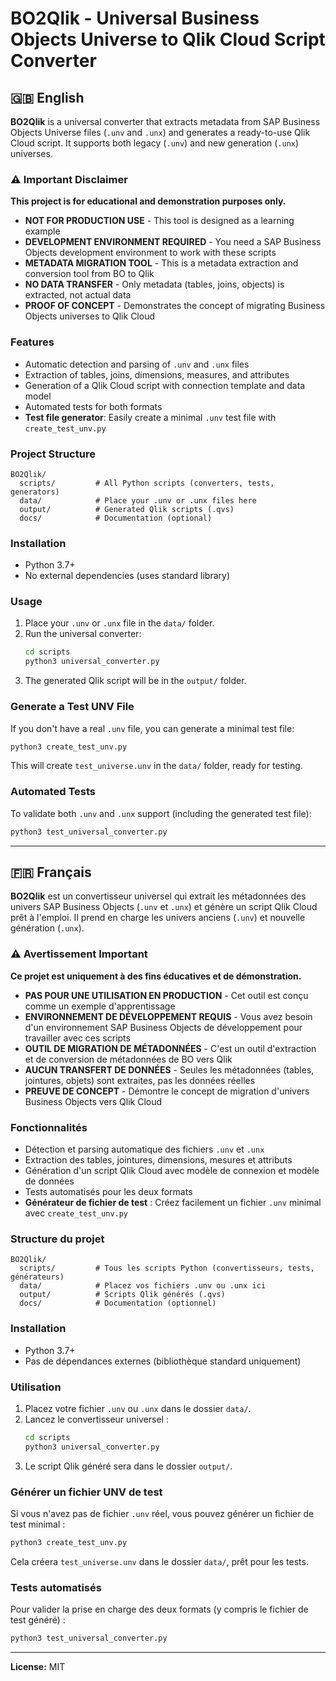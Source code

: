 # BO2Qlik - Universal Business Objects Universe to Qlik Cloud Script Converter

## 🇬🇧 English

**BO2Qlik** is a universal converter that extracts metadata from SAP Business Objects Universe files (`.unv` and `.unx`) and generates a ready-to-use Qlik Cloud script. It supports both legacy (`.unv`) and new generation (`.unx`) universes.

### ⚠️ Important Disclaimer

**This project is for educational and demonstration purposes only.**

- **NOT FOR PRODUCTION USE** - This tool is designed as a learning example
- **DEVELOPMENT ENVIRONMENT REQUIRED** - You need a SAP Business Objects development environment to work with these scripts
- **METADATA MIGRATION TOOL** - This is a metadata extraction and conversion tool from BO to Qlik
- **NO DATA TRANSFER** - Only metadata (tables, joins, objects) is extracted, not actual data
- **PROOF OF CONCEPT** - Demonstrates the concept of migrating Business Objects universes to Qlik Cloud

### Features

- Automatic detection and parsing of `.unv` and `.unx` files
- Extraction of tables, joins, dimensions, measures, and attributes
- Generation of a Qlik Cloud script with connection template and data model
- Automated tests for both formats
- **Test file generator**: Easily create a minimal `.unv` test file with `create_test_unv.py`

### Project Structure

```
BO2Qlik/
  scripts/         # All Python scripts (converters, tests, generators)
  data/            # Place your .unv or .unx files here
  output/          # Generated Qlik scripts (.qvs)
  docs/            # Documentation (optional)
```

### Installation

- Python 3.7+
- No external dependencies (uses standard library)

### Usage

1. Place your `.unv` or `.unx` file in the `data/` folder.
2. Run the universal converter:
   ```bash
   cd scripts
   python3 universal_converter.py
   ```
3. The generated Qlik script will be in the `output/` folder.

### Generate a Test UNV File

If you don't have a real `.unv` file, you can generate a minimal test file:

```bash
python3 create_test_unv.py
```

This will create `test_universe.unv` in the `data/` folder, ready for testing.

### Automated Tests

To validate both `.unv` and `.unx` support (including the generated test file):

```bash
python3 test_universal_converter.py
```

---

## 🇫🇷 Français

**BO2Qlik** est un convertisseur universel qui extrait les métadonnées des univers SAP Business Objects (`.unv` et `.unx`) et génère un script Qlik Cloud prêt à l'emploi. Il prend en charge les univers anciens (`.unv`) et nouvelle génération (`.unx`).

### ⚠️ Avertissement Important

**Ce projet est uniquement à des fins éducatives et de démonstration.**

- **PAS POUR UNE UTILISATION EN PRODUCTION** - Cet outil est conçu comme un exemple d'apprentissage
- **ENVIRONNEMENT DE DÉVELOPPEMENT REQUIS** - Vous avez besoin d'un environnement SAP Business Objects de développement pour travailler avec ces scripts
- **OUTIL DE MIGRATION DE MÉTADONNÉES** - C'est un outil d'extraction et de conversion de métadonnées de BO vers Qlik
- **AUCUN TRANSFERT DE DONNÉES** - Seules les métadonnées (tables, jointures, objets) sont extraites, pas les données réelles
- **PREUVE DE CONCEPT** - Démontre le concept de migration d'univers Business Objects vers Qlik Cloud

### Fonctionnalités

- Détection et parsing automatique des fichiers `.unv` et `.unx`
- Extraction des tables, jointures, dimensions, mesures et attributs
- Génération d'un script Qlik Cloud avec modèle de connexion et modèle de données
- Tests automatisés pour les deux formats
- **Générateur de fichier de test** : Créez facilement un fichier `.unv` minimal avec `create_test_unv.py`

### Structure du projet

```
BO2Qlik/
  scripts/         # Tous les scripts Python (convertisseurs, tests, générateurs)
  data/            # Placez vos fichiers .unv ou .unx ici
  output/          # Scripts Qlik générés (.qvs)
  docs/            # Documentation (optionnel)
```

### Installation

- Python 3.7+
- Pas de dépendances externes (bibliothèque standard uniquement)

### Utilisation

1. Placez votre fichier `.unv` ou `.unx` dans le dossier `data/`.
2. Lancez le convertisseur universel :
   ```bash
   cd scripts
   python3 universal_converter.py
   ```
3. Le script Qlik généré sera dans le dossier `output/`.

### Générer un fichier UNV de test

Si vous n'avez pas de fichier `.unv` réel, vous pouvez générer un fichier de test minimal :

```bash
python3 create_test_unv.py
```

Cela créera `test_universe.unv` dans le dossier `data/`, prêt pour les tests.

### Tests automatisés

Pour valider la prise en charge des deux formats (y compris le fichier de test généré) :

```bash
python3 test_universal_converter.py
```

---

**License:** MIT
